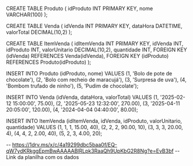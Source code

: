 CREATE TABLE Produto (
    idProduto INT PRIMARY KEY,
    nome VARCHAR(100)
);

CREATE TABLE Venda (
    idVenda INT PRIMARY KEY,
    dataHora DATETIME,
    valorTotal DECIMAL(10,2)
);

CREATE TABLE ItemVenda (
    idItemVenda INT PRIMARY KEY,
    idVenda INT,
    idProduto INT,
    valorUnitario DECIMAL(10,2),
    quantidade INT,
    FOREIGN KEY (idVenda) REFERENCES Venda(idVenda),
    FOREIGN KEY (idProduto) REFERENCES Produto(idProduto)
);

INSERT INTO Produto (idProduto, nome) VALUES
    (1, 'Bolo de pote de chocolate'),
    (2, 'Bolo com recheio de maracujá'),
    (3, 'Surpresa de uva'),
    (4, 'Bombom trufado de ninho'),
    (5, 'Pudim de chocolate');

INSERT INTO Venda (idVenda, dataHora, valorTotal) VALUES
    (1, '2025-02-12 15:00:00', 75.00),
    (2, '2025-05-23 12:32:00', 270.00),
    (3, '2025-04-11 20:05:00', 120.00),
    (4, '2024-04-04 04:40:00', 80.00);

INSERT INTO ItemVenda (idItemVenda, idVenda, idProduto, valorUnitario, quantidade) VALUES
    (1, 1, 1, 15.00, 40),
    (2, 2, 2, 90.00, 10),
    (3, 3, 3, 20.00, 4),
    (4, 4, 2, 2.00, 40),
    (5, 2, 3, 4.00, 20);

-- https://1drv.ms/x/c/4a19299dbc5baa0f/EQ-qW7ydKRkggEpmBwAAAAABlRLpk3RaaQh9UpKbG2R8Ng?e=EvB3bf
-- Link da planilha com os dados
